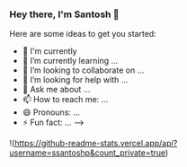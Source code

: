 ### Hey there, I'm Santosh 👋


Here are some ideas to get you started:

- 🔭 I'm currently
- 🌱 I’m currently learning ...
- 👯 I’m looking to collaborate on ...
- 🤔 I’m looking for help with ...
- 💬 Ask me about ...
- 📫 How to reach me: ...
- 😄 Pronouns: ...
- ⚡ Fun fact: ...
-->

!(https://github-readme-stats.vercel.app/api?username=ssantoshp&count_private=true)
